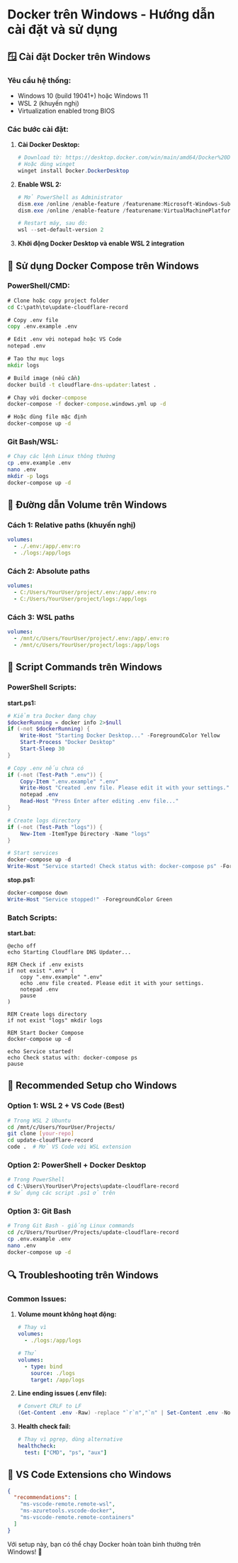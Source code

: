 # Docker trên Windows - Hướng dẫn cài đặt và sử dụng

## 🪟 **Cài đặt Docker trên Windows**

### **Yêu cầu hệ thống:**

- Windows 10 (build 19041+) hoặc Windows 11
- WSL 2 (khuyến nghị)
- Virtualization enabled trong BIOS

### **Các bước cài đặt:**

1. **Cài Docker Desktop:**

   ```powershell
   # Download từ: https://desktop.docker.com/win/main/amd64/Docker%20Desktop%20Installer.exe
   # Hoặc dùng winget
   winget install Docker.DockerDesktop
   ```

2. **Enable WSL 2:**

   ```powershell
   # Mở PowerShell as Administrator
   dism.exe /online /enable-feature /featurename:Microsoft-Windows-Subsystem-Linux /all /norestart
   dism.exe /online /enable-feature /featurename:VirtualMachinePlatform /all /norestart

   # Restart máy, sau đó:
   wsl --set-default-version 2
   ```

3. **Khởi động Docker Desktop và enable WSL 2 integration**

## 🚀 **Sử dụng Docker Compose trên Windows**

### **PowerShell/CMD:**

```cmd
# Clone hoặc copy project folder
cd C:\path\to\update-cloudflare-record

# Copy .env file
copy .env.example .env

# Edit .env với notepad hoặc VS Code
notepad .env

# Tạo thư mục logs
mkdir logs

# Build image (nếu cần)
docker build -t cloudflare-dns-updater:latest .

# Chạy với docker-compose
docker-compose -f docker-compose.windows.yml up -d

# Hoặc dùng file mặc định
docker-compose up -d
```

### **Git Bash/WSL:**

```bash
# Chạy các lệnh Linux thông thường
cp .env.example .env
nano .env
mkdir -p logs
docker-compose up -d
```

## 📂 **Đường dẫn Volume trên Windows**

### **Cách 1: Relative paths (khuyến nghị)**

```yaml
volumes:
  - ./.env:/app/.env:ro
  - ./logs:/app/logs
```

### **Cách 2: Absolute paths**

```yaml
volumes:
  - C:/Users/YourUser/project/.env:/app/.env:ro
  - C:/Users/YourUser/project/logs:/app/logs
```

### **Cách 3: WSL paths**

```yaml
volumes:
  - /mnt/c/Users/YourUser/project/.env:/app/.env:ro
  - /mnt/c/Users/YourUser/project/logs:/app/logs
```

## 🔧 **Script Commands trên Windows**

### **PowerShell Scripts:**

**start.ps1:**

```powershell
# Kiểm tra Docker đang chạy
$dockerRunning = docker info 2>$null
if (-not $dockerRunning) {
    Write-Host "Starting Docker Desktop..." -ForegroundColor Yellow
    Start-Process "Docker Desktop"
    Start-Sleep 30
}

# Copy .env nếu chưa có
if (-not (Test-Path ".env")) {
    Copy-Item ".env.example" ".env"
    Write-Host "Created .env file. Please edit it with your settings." -ForegroundColor Green
    notepad .env
    Read-Host "Press Enter after editing .env file..."
}

# Create logs directory
if (-not (Test-Path "logs")) {
    New-Item -ItemType Directory -Name "logs"
}

# Start services
docker-compose up -d
Write-Host "Service started! Check status with: docker-compose ps" -ForegroundColor Green
```

**stop.ps1:**

```powershell
docker-compose down
Write-Host "Service stopped!" -ForegroundColor Green
```

### **Batch Scripts:**

**start.bat:**

```batch
@echo off
echo Starting Cloudflare DNS Updater...

REM Check if .env exists
if not exist ".env" (
    copy ".env.example" ".env"
    echo .env file created. Please edit it with your settings.
    notepad .env
    pause
)

REM Create logs directory
if not exist "logs" mkdir logs

REM Start Docker Compose
docker-compose up -d

echo Service started!
echo Check status with: docker-compose ps
pause
```

## 🎯 **Recommended Setup cho Windows**

### **Option 1: WSL 2 + VS Code (Best)**

```bash
# Trong WSL 2 Ubuntu
cd /mnt/c/Users/YourUser/Projects/
git clone [your-repo]
cd update-cloudflare-record
code .  # Mở VS Code với WSL extension
```

### **Option 2: PowerShell + Docker Desktop**

```powershell
# Trong PowerShell
cd C:\Users\YourUser\Projects\update-cloudflare-record
# Sử dụng các script .ps1 ở trên
```

### **Option 3: Git Bash**

```bash
# Trong Git Bash - giống Linux commands
cd /c/Users/YourUser/Projects/update-cloudflare-record
cp .env.example .env
nano .env
docker-compose up -d
```

## 🔍 **Troubleshooting trên Windows**

### **Common Issues:**

1. **Volume mount không hoạt động:**

   ```yaml
   # Thay vì
   volumes:
     - ./logs:/app/logs

   # Thử
   volumes:
     - type: bind
       source: ./logs
       target: /app/logs
   ```

2. **Line ending issues (.env file):**

   ```powershell
   # Convert CRLF to LF
   (Get-Content .env -Raw) -replace "`r`n","`n" | Set-Content .env -NoNewline
   ```

3. **Health check fail:**
   ```yaml
   # Thay vì pgrep, dùng alternative
   healthcheck:
     test: ["CMD", "ps", "aux"]
   ```

## 📱 **VS Code Extensions cho Windows**

```json
{
  "recommendations": [
    "ms-vscode-remote.remote-wsl",
    "ms-azuretools.vscode-docker",
    "ms-vscode-remote.remote-containers"
  ]
}
```

Với setup này, bạn có thể chạy Docker hoàn toàn bình thường trên Windows! 🚀
